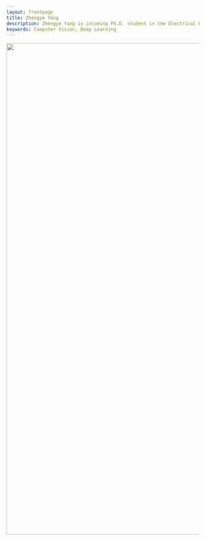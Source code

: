 ```yaml
---
layout: frontpage
title: Zhengye Yang
description: Zhengye Yang is incoming Ph.D. student in the Electrical Engineering at Rensselaer Polytechnic Institute; research in computer vision
keywords: Computer Vision, Deep Learning 
---
```

<!-- 
<div class="navbar">
  <div class="navbar-inner">
      <ul class="nav">
          <li><a href="{{ BASE_PATH }}/zhengye_cv_2_1.pdf">CV</a></li>
          <li><a href="https://github.com/zylearncoding">Github</a></li>
          <li><a href="https://www.linkedin.com/in/zhengye-yang/">LinkedIn</a></li>
          <li><a href="https://scholar.google.com/citations?user=PGbaGDsAAAAJ&hl=en">Google Scholar</a></li>
      </ul>
  </div>
</div> -->


<!-- <style>
body {
  background-image: url('publpics/bg.png');
  background-repeat: no-repeat;
  background-attachment: fixed;  
  background-size: cover;
}
</style> -->
<img src="../publpics/bg_screen.png"  width="1280"/>

<!-- <div class="span2">
        <a href="../publpics/bg_screen.png">
            <img src="../publpics/bg_screen.png"
                  title="maui sea" alt="maui sea"/></a>
        </div> -->